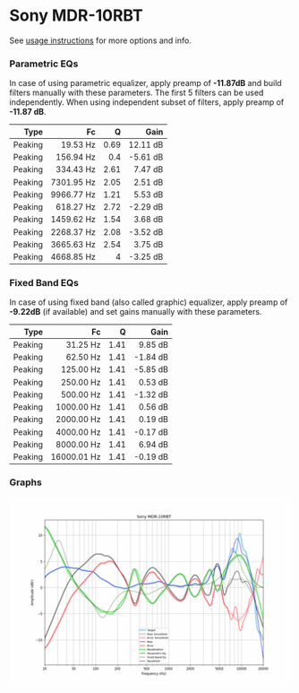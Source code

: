 # Sony MDR-10RBT
See [usage instructions](https://github.com/jaakkopasanen/AutoEq#usage) for more options and info.

### Parametric EQs
In case of using parametric equalizer, apply preamp of **-11.87dB** and build filters manually
with these parameters. The first 5 filters can be used independently.
When using independent subset of filters, apply preamp of **-11.87 dB**.

| Type    | Fc         |    Q | Gain     |
|--------:|-----------:|-----:|---------:|
| Peaking | 19.53 Hz   | 0.69 | 12.11 dB |
| Peaking | 156.94 Hz  | 0.4  | -5.61 dB |
| Peaking | 334.43 Hz  | 2.61 | 7.47 dB  |
| Peaking | 7301.95 Hz | 2.05 | 2.51 dB  |
| Peaking | 9966.77 Hz | 1.21 | 5.53 dB  |
| Peaking | 618.27 Hz  | 2.72 | -2.29 dB |
| Peaking | 1459.62 Hz | 1.54 | 3.68 dB  |
| Peaking | 2268.37 Hz | 2.08 | -3.52 dB |
| Peaking | 3665.63 Hz | 2.54 | 3.75 dB  |
| Peaking | 4668.85 Hz | 4    | -3.25 dB |

### Fixed Band EQs
In case of using fixed band (also called graphic) equalizer, apply preamp of **-9.22dB**
(if available) and set gains manually with these parameters.

| Type    | Fc          |    Q | Gain     |
|--------:|------------:|-----:|---------:|
| Peaking | 31.25 Hz    | 1.41 | 9.85 dB  |
| Peaking | 62.50 Hz    | 1.41 | -1.84 dB |
| Peaking | 125.00 Hz   | 1.41 | -5.85 dB |
| Peaking | 250.00 Hz   | 1.41 | 0.53 dB  |
| Peaking | 500.00 Hz   | 1.41 | -1.32 dB |
| Peaking | 1000.00 Hz  | 1.41 | 0.56 dB  |
| Peaking | 2000.00 Hz  | 1.41 | 0.19 dB  |
| Peaking | 4000.00 Hz  | 1.41 | -0.17 dB |
| Peaking | 8000.00 Hz  | 1.41 | 6.94 dB  |
| Peaking | 16000.01 Hz | 1.41 | -0.19 dB |

### Graphs
![](./Sony%20MDR-10RBT.png)